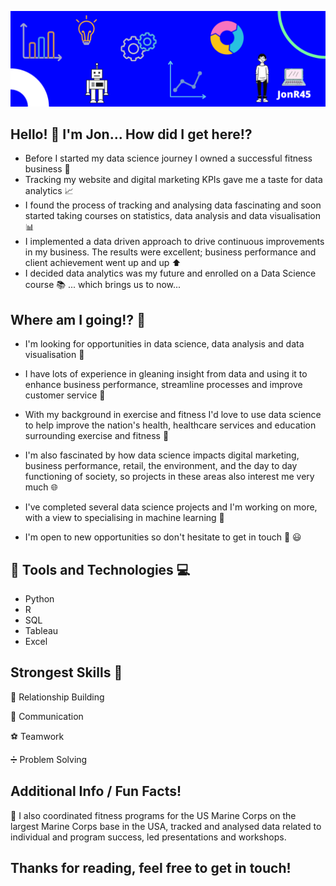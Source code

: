 ![Jon GitHub profile page image](https://github.com/JonR45/JonR45/blob/master/Images/GitHub%20Profile.png)

## Hello! 👋  I'm Jon... How did I get here:interrobang:
* Before I started my data science journey I owned a successful fitness business :runner: 
* Tracking my website and digital marketing KPIs gave me a taste for data analytics :chart_with_upwards_trend: 
* I found the process of tracking and analysing data fascinating and soon started taking courses on statistics, data analysis and data visualisation :bar_chart: 
* I implemented a data driven approach to drive continuous improvements in my business. The results were excellent; business performance and client achievement went up and up :arrow_up: 
* I decided data analytics was my future and enrolled on a Data Science course :books: ... which brings us to now...

## Where am I going:interrobang: :taxi: 
* I'm looking for opportunities in data science, data analysis and data visualisation :loudspeaker: 

* I have lots of experience in gleaning insight from data and using it to enhance business performance, streamline processes and improve customer service :briefcase:
* With my background in exercise and fitness I'd love to use data science to help improve the nation's health, healthcare services and education surrounding exercise and fitness :hospital: 
* I'm also fascinated by how data science impacts digital marketing, business performance, retail, the environment, and the day to day functioning of society, so projects in these areas also interest me very much :globe_with_meridians:
* I've completed several data science projects and I'm working on more, with a view to specialising in machine learning :mag_right: 
* I'm open to new opportunities so don't hesitate to get in touch :email: :smiley:

## :wrench: Tools and Technologies :computer:
* Python
* R
* SQL
* Tableau
* Excel

## Strongest Skills :muscle: 
:busts_in_silhouette: Relationship Building

:speech_balloon: Communication

:soccer: Teamwork

:heavy_division_sign: Problem Solving

## Additional Info / Fun Facts! 
:muscle: I also coordinated fitness programs for the US Marine Corps on the largest Marine Corps base in the USA, tracked and analysed data related to individual and program success, led presentations and workshops.


## Thanks for reading, feel free to get in touch! 


<!--
**JonR45/JonR45** is a ✨ _special_ ✨ repository because its `README.md` (this file) appears on your GitHub profile.

Here are some ideas to get you started:

- 🔭 I’m currently working on ...
- 🌱 I’m currently learning ...
- 👯 I’m looking to collaborate on ...
- 🤔 I’m looking for help with ...
- 💬 Ask me about ...
- 📫 How to reach me: ...
- 😄 Pronouns: ...
- ⚡ Fun fact: ...
-->
